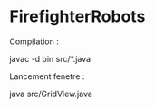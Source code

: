 # FirefighterRobots

Compilation :

javac -d bin src/*.java

Lancement fenetre :

java src/GridView.java
